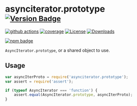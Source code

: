 # asynciterator.prototype <sup>[![Version Badge][npm-version-svg]][package-url]</sup>

[![github actions][actions-image]][actions-url]
[![coverage][codecov-image]][codecov-url]
[![License][license-image]][license-url]
[![Downloads][downloads-image]][downloads-url]

[![npm badge][npm-badge-png]][package-url]

`AsyncIterator.prototype`, or a shared object to use.

## Usage

```javascript
var asyncIterProto = require('asynciterator.prototype');
var assert = require('assert');

if (typeof AsyncIterator === 'function') {
    assert.equal(AsyncIterator.prototype, asyncIterProto);
}
```

[package-url]: https://npmjs.org/package/asynciterator.prototype
[npm-version-svg]: https://versionbadg.es/ljharb/AsyncIterator.prototype.svg
[deps-svg]: https://david-dm.org/ljharb/AsyncIterator.prototype.svg
[deps-url]: https://david-dm.org/ljharb/AsyncIterator.prototype
[dev-deps-svg]: https://david-dm.org/ljharb/AsyncIterator.prototype/dev-status.svg
[dev-deps-url]: https://david-dm.org/ljharb/AsyncIterator.prototype#info=devDependencies
[npm-badge-png]: https://nodei.co/npm/asynciterator.prototype.png?downloads=true&stars=true
[license-image]: https://img.shields.io/npm/l/asynciterator.prototype.svg
[license-url]: LICENSE
[downloads-image]: https://img.shields.io/npm/dm/asynciterator.prototype.svg
[downloads-url]: https://npm-stat.com/charts.html?package=asynciterator.prototype
[codecov-image]: https://codecov.io/gh/ljharb/AsyncIterator.prototype/branch/main/graphs/badge.svg
[codecov-url]: https://app.codecov.io/gh/ljharb/AsyncIterator.prototype/
[actions-image]: https://img.shields.io/endpoint?url=https://github-actions-badge-u3jn4tfpocch.runkit.sh/ljharb/AsyncIterator.prototype
[actions-url]: https://github.com/AsyncIterator/iterator.prototype/actions
